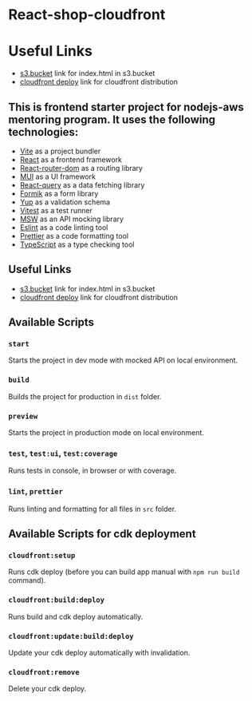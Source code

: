 # React-shop-cloudfront

# Useful Links

- [s3.bucket](https://rs-sekaa4-aws-course-app.s3.eu-west-1.amazonaws.com/index.html) link for index.html in s3.bucket
- [cloudfront deploy](https://d1hinptgu1mfhw.cloudfront.net/) link for cloudfront distribution

## This is frontend starter project for nodejs-aws mentoring program. It uses the following technologies:

- [Vite](https://vitejs.dev/) as a project bundler
- [React](https://beta.reactjs.org/) as a frontend framework
- [React-router-dom](https://reactrouterdotcom.fly.dev/) as a routing library
- [MUI](https://mui.com/) as a UI framework
- [React-query](https://react-query-v3.tanstack.com/) as a data fetching library
- [Formik](https://formik.org/) as a form library
- [Yup](https://github.com/jquense/yup) as a validation schema
- [Vitest](https://vitest.dev/) as a test runner
- [MSW](https://mswjs.io/) as an API mocking library
- [Eslint](https://eslint.org/) as a code linting tool
- [Prettier](https://prettier.io/) as a code formatting tool
- [TypeScript](https://www.typescriptlang.org/) as a type checking tool

## Useful Links

- [s3.bucket](https://rs-sekaa4-aws-course-app.s3.eu-west-1.amazonaws.com/index.html) link for index.html in s3.bucket
- [cloudfront deploy](https://d1hinptgu1mfhw.cloudfront.net/) link for cloudfront distribution

## Available Scripts

### `start`

Starts the project in dev mode with mocked API on local environment.

### `build`

Builds the project for production in `dist` folder.

### `preview`

Starts the project in production mode on local environment.

### `test`, `test:ui`, `test:coverage`

Runs tests in console, in browser or with coverage.

### `lint`, `prettier`

Runs linting and formatting for all files in `src` folder.

## Available Scripts for cdk deployment

### `cloudfront:setup`

Runs cdk deploy (before you can build app manual with `npm run build` command).

### `cloudfront:build:deploy`

Runs build and cdk deploy automatically.

### `cloudfront:update:build:deploy`

Update your cdk deploy automatically with invalidation.

### `cloudfront:remove`

Delete your cdk deploy.
